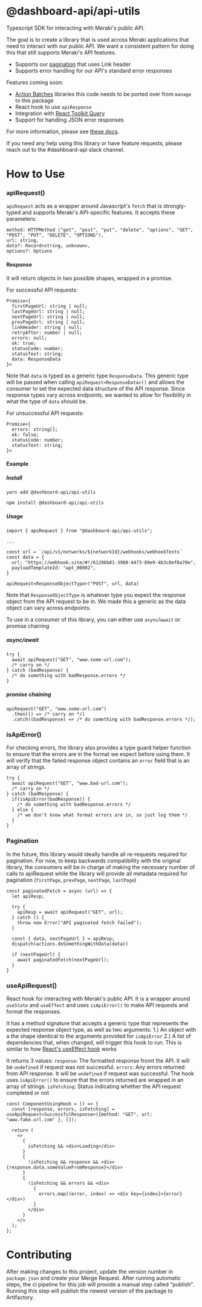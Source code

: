 # @dashboard-api/api-utils

Typescript SDK for interacting with Meraki's public API.

The goal is to create a library that is used across Meraki applications that need to interact with our public API. We want a consistent pattern for doing this that still supports Meraki's API features.
- Supports our [pagination](https://docs.ikarem.io/display/ENG/Pagination+in+the+Dashboard+API) that uses Link header
- Supports error handling for our API's standard error responses

Features coming soon:
- [Action Batches](https://docs.ikarem.io/display/ENG/Actions%2C+Entities%2C+and+Batches) libraries this code needs to be ported over from `manage` to this package
- React hook to use `apiResponse`
- Integration with [React Toolkit Query](https://docs.ikarem.io/display/EngMSTeam/How+to%3A+rtk-query+and+mkiredux)
- Support for handling JSON error responses

For more information, please see [these docs](https://docs.ikarem.io/display/ENG/Javascript+SDK+for+Making+API+Requests).

If you need any help using this library or have feature requests, please reach out to the #dashboard-api slack channel.
# How to Use
### apiRequest()
`apiRequest` acts as a wrapper around Javascript's `fetch` that is strongly-typed and supports Meraki's API-specific features. It accepts these parameters:
```
method: HTTPMethod ("get", "post", "put", "delete", "options", "GET", "POST", "PUT", "DELETE", "OPTIONS"),
url: string,
data?: Record<string, unknown>,
options?: Options
```

#### Response
It will return objects in two possible shapes, wrapped in a promise.

For successful API requests:
```
Promise<{
  firstPageUrl: string | null;
  lastPageUrl: string | null;
  nextPageUrl: string | null;
  prevPageUrl: string | null;
  linkHeader: string | null;
  retryAfter: number | null;
  errors: null;
  ok: true;
  statusCode: number;
  statusText: string;
  data: ResponseData
}>
```
Note that `data` is typed as a generic type `ResponseData`. This generic type will be passed when calling `apiRequest<ResponseData>()` and allows the consumer to set the expected data structure of the API response. Since response types vary across endpoints, we wanted to allow for flexibility in what the type of `data` should be.


For unsuccessful API requests:
```
Promise<{
  errors: string[];
  ok: false;
  statusCode: number;
  statusText: string;
}>
```
#### Example
##### Install
```
yarn add @dashboard-api/api-utils
```
```
npm install @dashboard-api/api-utils
```

##### Usage
```
import { apiRequest } from "@dashboard-api/api-utils";

...

const url = `/api/v1/networks/${networkId}/webhooks/webhookTests`
const data = {
  url: "https://webhook.site/#!/61296b81-3980-4473-89e9-4b3c8ef0a70e",
  payloadTemplateId: "wpt_00002",
}

apiRequest<ResponseObjectType>("POST", url, data)
```
Note that `ResponseObjectType` is whatever type you expect the response object from the API request to be in.
We made this a generic as the data object can vary across endpoints.

To use in a consumer of this library, you can either use `async`/`await` or promise chaining
##### async/await
```
try {
  await apiRequest("GET", "www.some-url.com");
  /* carry on */
} catch (badResponse) {
  /* do something with badResponse.errors */
}
```
##### promise chaining
```
apiRequest("GET", "www.some-url.com")
  .then(() => /* carry on */)
  .catch((badResponse) => /* do something with badResponse.errors */);
```
### isApiError()
For checking errors, the library also provides a type guard helper function to ensure that the errors are in the format we expect before using them. It will verify that the failed response object contains an `error` field that is an array of strings.
```
try {
  await apiRequest("GET", "www.bad-url.com");
  /* carry on */
} catch (badResponse) {
  if(isApiError(badResponse)) {
    /* do something with badResponse.errors */
  } else {
    /* we don't know what format errors are in, so just log them */
  }
}
```

### Pagination
In the future, this library would ideally handle all re-requests required for pagination. For now, to keep backwards compatibility with the original library, the consumers will be in charge of making the necessary number of calls to apiRequest while the library will provide all metadata required for pagination (`firstPage`, `prevPage`, `nextPage`, `lastPage`)
```
const paginatedFetch = async (url) => {
  let apiResp;

  try {
    apiResp = await apiRequest("GET", url);
  } catch () {
    throw new Error("API paginated fetch failed");
  }

  const { data, nextPageUrl } = apiResp;
  dispatch(actions.doSomethingWithData(data))

  if (nextPageUrl) {
    await paginatedFetch(nextPageUrl);
  }
}

```

### useApiRequest()
React hook for interacting with Meraki's public API. It is a wrapper around `useState` and `useEffect` and uses `isApiError()` to make API requests and format the responses.

It has a method signature that accepts a generic type that represents the expected response object type, as well as two arguments:
1.) An object with a the shape identical to the arguments provided for `isApiError`
2.) A list of dependencies that, when changed, will trigger this hook to run. This is similar to how [React's useEffect hook](https://reactjs.org/docs/hooks-effect.html) works

It returns 3 values:
`response`: The formatted response fromt the API. It will be `undefined` if request was not successful.
`errors`: Any errors returned from API response. It will be `undefined` if request was successful. The hook uses `isApiError()` to ensure that the errors returned are wrapped in an array of strings.
`isFetching`: Status indicating whether the API request completed or not

```
const ComponentUsingHook = () => {
  const [response, errors, isFetching] = useApiRequest<SuccessfulResponse>({method: "GET", url: "www.fake.url.com" }, []);

  return (
    <>
      {
        isFetching && <div>Loading</div>
      }
      {
        !isFetching && response && <div>{response.data.someValueFromResponse}</div>
      }
      {
        !isFetching && errors && <div>
          {
            errors.map((error, index) => <div key={index}>{error}</div>)
          }
        </div>
      }
    </>
  );
};
```

# Contributing
After making changes to this project, update the version number in `package.json` and create your Merge Request.
After running automatic steps, the ci pipeline for this job will provide a manual step called "publish".
Running this step will publish the newest version of the package to Artifactory.